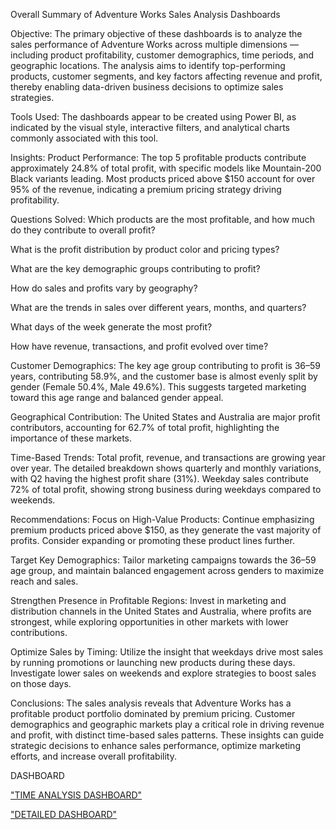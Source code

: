 Overall Summary of Adventure Works Sales Analysis Dashboards

Objective:
The primary objective of these dashboards is to analyze the sales performance of Adventure Works across multiple dimensions — including product profitability, customer demographics, time periods, and geographic locations. The analysis aims to identify top-performing products, customer segments, and key factors affecting revenue and profit, thereby enabling data-driven business decisions to optimize sales strategies.

Tools Used:
The dashboards appear to be created using Power BI, as indicated by the visual style, interactive filters, and analytical charts commonly associated with this tool.

Insights:
Product Performance:
The top 5 profitable products contribute approximately 24.8% of total profit, with specific models like Mountain-200 Black variants leading. Most products priced above $150 account for over 95% of the revenue, indicating a premium pricing strategy driving profitability.

Questions Solved:
Which products are the most profitable, and how much do they contribute to overall profit?

What is the profit distribution by product color and pricing types?

What are the key demographic groups contributing to profit?

How do sales and profits vary by geography?

What are the trends in sales over different years, months, and quarters?

What days of the week generate the most profit?

How have revenue, transactions, and profit evolved over time?


Customer Demographics:
The key age group contributing to profit is 36–59 years, contributing 58.9%, and the customer base is almost evenly split by gender (Female 50.4%, Male 49.6%). This suggests targeted marketing toward this age range and balanced gender appeal.

Geographical Contribution:
The United States and Australia are major profit contributors, accounting for 62.7% of total profit, highlighting the importance of these markets.

Time-Based Trends:
Total profit, revenue, and transactions are growing year over year. The detailed breakdown shows quarterly and monthly variations, with Q2 having the highest profit share (31%). Weekday sales contribute 72% of total profit, showing strong business during weekdays compared to weekends.

Recommendations:
Focus on High-Value Products:
Continue emphasizing premium products priced above $150, as they generate the vast majority of profits. Consider expanding or promoting these product lines further.

Target Key Demographics:
Tailor marketing campaigns towards the 36–59 age group, and maintain balanced engagement across genders to maximize reach and sales.

Strengthen Presence in Profitable Regions:
Invest in marketing and distribution channels in the United States and Australia, where profits are strongest, while exploring opportunities in other markets with lower contributions.

Optimize Sales by Timing:
Utilize the insight that weekdays drive most sales by running promotions or launching new products during these days. Investigate lower sales on weekends and explore strategies to boost sales on those days.

Conclusions:
The sales analysis reveals that Adventure Works has a profitable product portfolio dominated by premium pricing. Customer demographics and geographic markets play a critical role in driving revenue and profit, with distinct time-based sales patterns. These insights can guide strategic decisions to enhance sales performance, optimize marketing efforts, and increase overall profitability.

DASHBOARD

<a href="https://github.com/Priya1864/ADVENTURE-WORKS-SALES-ANALYSIS/blob/main/ADVENTURE%20SUMMARY.png">"TIME ANALYSIS DASHBOARD"</a>

<a href="https://github.com/Priya1864/ADVENTURE-WORKS-SALES-ANALYSIS/blob/main/ADVENTURE%20SUMMARY%202.png">"DETAILED DASHBOARD"</a>
